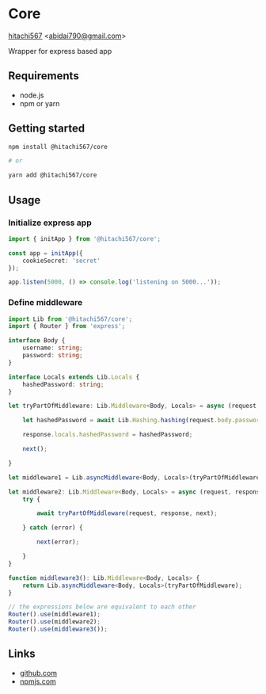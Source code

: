 # Core

[hitachi567](https://github.com/hitachi567) <<a href="mailto:abidai790@gmail.com">abidai790@gmail.com</a>>

Wrapper for express based app

## Requirements

- node.js
- npm or yarn

## Getting started

```bash
npm install @hitachi567/core

# or

yarn add @hitachi567/core
```

## Usage

### Initialize express app

```typescript
import { initApp } from '@hitachi567/core';

const app = initApp({
    cookieSecret: 'secret'
});

app.listen(5000, () => console.log('listening on 5000...'));
```

### Define middleware

```typescript
import Lib from '@hitachi567/core';
import { Router } from 'express';

interface Body {
    username: string;
    password: string;
}

interface Locals extends Lib.Locals {
    hashedPassword: string;
}

let tryPartOfMiddleware: Lib.Middleware<Body, Locals> = async (request, response, next) => {

    let hashedPassword = await Lib.Hashing.hashing(request.body.password);

    response.locals.hashedPassword = hashedPassword;

    next();

}

let middleware1 = Lib.asyncMiddleware<Body, Locals>(tryPartOfMiddleware);

let middleware2: Lib.Middleware<Body, Locals> = async (request, response, next) => {
    try {

        await tryPartOfMiddleware(request, response, next);

    } catch (error) {

        next(error);

    }
}

function middleware3(): Lib.Middleware<Body, Locals> {
    return Lib.asyncMiddleware<Body, Locals>(tryPartOfMiddleware);
}

// the expressions below are equivalent to each other
Router().use(middleware1);
Router().use(middleware2);
Router().use(middleware3());
```

## Links

- [github.com](https://github.com/hitachi567/core)
- [npmjs.com](https://www.npmjs.com/package/@hitachi567/core)
